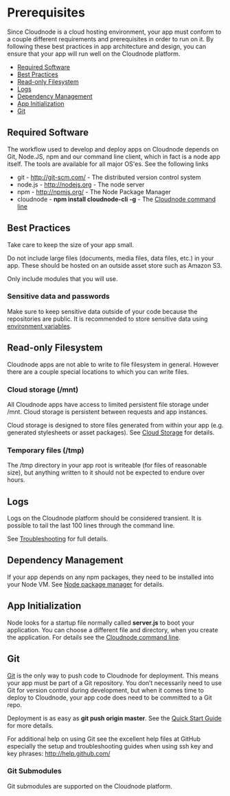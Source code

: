 # Prerequisites

Since Cloudnode is a cloud hosting environment, your app must conform to a couple different requirements and prerequisites in order to run on it. By following these best practices in app architecture and design, you can ensure that your app will run well on the Cloudnode platform.

* <a href="#required-software">Required Software</a>
* <a href="#best-practices">Best Practices</a>
* <a href="#read-only-filesystem">Read-only Filesystem</a>
* <a href="#logs">Logs</a>
* <a href="#dependency-management">Dependency Management</a>
* <a href="#app-initialization">App Initialization</a>
* <a href="#git">Git</a>

<a name="required-software"></a>
## Required Software

The workflow used to develop and deploy apps on Cloudnode depends on Git, Node.JS, npm and our command line client, which in fact is a node app itself. The tools are available for all major OS'es. See the following links

* git - <span class="external"><http://git-scm.com/></span> - The distributed version control system
* node.js - <span class="external"><http://nodejs.org></span> - The node server
* npm - <span class="external"><http://npmjs.org/></span> - The Node Package Manager
* cloudnode - __npm install cloudnode-cli -g__ - The  [Cloudnode command line](/cloudnode-command-line)

<a name="best-practices"></a>
## Best Practices

Take care to keep the size of your app small.

Do not include large files (documents, media files, data files, etc.) in your app. These should be hosted on an outside asset store such as Amazon S3.

Only include modules that you will use.

### Sensitive data and passwords ###
 
Make sure to keep sensitive data outside of your code because the repositories are public. It is recommended to store sensitive data using [environment variables](/api#env). 

<a name="read-only-filesystem"></a>
## Read-only Filesystem

Cloudnode apps are not able to write to file filesystem in general. However there are a couple special locations to which you can write files.

### Cloud storage (/mnt)

All Cloudnode apps have access to limited persistent file storage under /mnt. Cloud storage is persistent between requests and app instances.

Cloud storage is designed to store files generated from within your app (e.g. generated stylesheets or asset packages). See [Cloud Storage](/cloud-storage) for details.

### Temporary files (/tmp)

The /tmp directory in your app root is writeable (for files of reasonable size), but anything written to it should not be expected to endure over hours.

<a name="logs"></a>
## Logs

Logs on the Cloudnode platform should be considered transient. It is possible to tail the last 100 lines through the command line.

See [Troubleshooting](/troubleshooting) for full details.

<a name="dependency-management"></a>
## Dependency Management

If your app depends on any npm packages, they need to be installed into your Node VM. See [Node package manager](/node-package-manager) for details.

<a name="app-initialization"></a>
## App Initialization

Node looks for a startup file normally called __server.js__ to boot your application. You can choose a different file and directory, when you create the application. For details see the [Cloudnode command line](/cloudnode-command-line).

<a name="git"></a>
## Git

<span class="external">[Git](http://git-scm.com)</span> is the only way to push code to Cloudnode for deployment. This means your app must be part of a Git repository. You don’t necessarily need to use Git for version control during development, but when it comes time to deploy to Cloudnode, your app code does need to be committed to a Git repo.

Deployment is as easy as __git push origin master__. See the [Quick Start Guide](/quick-start-guide) for more details.

For additional help on using Git see the excellent help files at GitHub especially the setup and troubleshooting guides when using ssh key and key phrases: <span class="external"><http://help.github.com/></span>


### Git Submodules

Git submodules are supported on the Cloudnode platform.